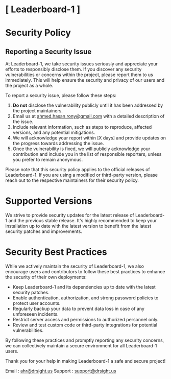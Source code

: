 # [ Leaderboard-1 ]

# Security Policy

## Reporting a Security Issue

At Leaderboard-1, we take security issues seriously and appreciate your efforts to responsibly disclose them. If you discover any security vulnerabilities or concerns within the project, please report them to us immediately. This will help ensure the security and privacy of our users and the project as a whole.

To report a security issue, please follow these steps:

1. **Do not** disclose the vulnerability publicly until it has been addressed by the project maintainers.
2. Email us at [ahmed.hasan.rony@gmail.com](mailto:ahmed.hasan.rony@gmail.com) with a detailed description of the issue.
3. Include relevant information, such as steps to reproduce, affected versions, and any potential mitigations.
4. We will acknowledge your report within [X days] and provide updates on the progress towards addressing the issue.
5. Once the vulnerability is fixed, we will publicly acknowledge your contribution and include you in the list of responsible reporters, unless you prefer to remain anonymous.

Please note that this security policy applies to the official releases of Leaderboard-1. If you are using a modified or third-party version, please reach out to the respective maintainers for their security policy.

# Supported Versions

We strive to provide security updates for the latest release of Leaderboard-1 and the previous stable release. It's highly recommended to keep your installation up to date with the latest version to benefit from the latest security patches and improvements.

# Security Best Practices

While we actively maintain the security of Leaderboard-1, we also encourage users and contributors to follow these best practices to enhance the security of their own deployments:

- Keep Leaderboard-1 and its dependencies up to date with the latest security patches.
- Enable authentication, authorization, and strong password policies to protect user accounts.
- Regularly backup your data to prevent data loss in case of any unforeseen incidents.
- Restrict server access and permissions to authorized personnel only.
- Review and test custom code or third-party integrations for potential vulnerabilities.

By following these practices and promptly reporting any security concerns, we can collectively maintain a secure environment for all Leaderboard-1 users.

Thank you for your help in making Leaderboard-1 a safe and secure project!

Email : [ahr@drsight.us](mailto:ahr@drsight.us)
Support : [support@drsight.us](mailto:support@drsight.us)


